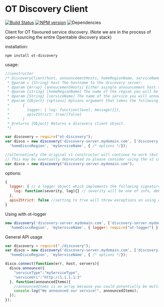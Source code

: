 # OT Discovery Client
[![Build Status](https://travis-ci.org/opentable/ot-discovery-nodejs.png?branch=master)](https://travis-ci.org/opentable/ot-discovery-nodejs) [![NPM version](https://badge.fury.io/js/ot-discovery.png)](http://badge.fury.io/js/ot-discovery) ![Dependencies](https://david-dm.org/opentable/ot-discovery-nodejs.png)

Client for OT flavoured service discovery. (Note we are in the process of open-sourcing the entire Opentable discovery stack)

installation:

```
npm install ot-discovery
```

usage:


``` javascript
//constructor 
/* DiscoveryClient(host, announcementHosts, homeRegionName, serviceName, options) 
 * @param = {String} host The hostname to the discovery server.
 * @param {Array} [annoucementHosts] Either asingle announcement host string or an array of announcement host names (for announcing in multiple disco regions).  If not provided will use host. 
 * @param {string} [homeRegionName] The name of the region you will be hosted in.
 * @param {String} [serviceName] The name of the service you will announce as.
 * @param {Object} [options] Options argument that takes the following:
 *      {
 *        logger: { log: function(level, message){}},
 *        apiv2Strict: true/[false]
 *      }
 * @returns {Object} Returns a discovery client object.
 */

var discovery = require("ot-discovery");
var disco = new discovery('discovery-server.mydomain.com', ['discovery-server.mydomain.com', 'discovery-server.otherdomain.com'],
  'homeDiscoRegion', 'myServiceName', { /* options */});

//alternatively the original v1 constructor will continue to work (but will not utilize apiv2 features, mostly multi region announce)
// This may be eventually deprecated so please consider using the v2 constructor arguments instead.
var disco = new discovery("discovery-server.mydomain.com");

```

options:

``` javascript
{
  logger: { // a logger object which implements the following signature
    log: function(severity, log){} // severity will be one of info, debug, error
  },
  apiv2Strict: false //setting to true will throw exceptions on using old apiv1 constructor params
}
```

Using with ot-logger

``` javascript
new discovery('discovery-server.mydomain.com', ['discovery-server.mydomain.com', 'discovery-server.otherdomain.com'],
  'homeDiscoRegion', 'myServiceName', { logger: require("ot-logger") });
```

General API usage

``` javascript 
var discovery = require("./discovery");
var disco = new discovery('discovery-server.mydomain.com', ['discovery-server.mydomain.com', 'discovery-server.otherdomain.com'],
  'homeDiscoRegion', 'myServiceName', { /* options */});

disco.connect(function(err, host, servers){
  disco.announce({
    "serviceType":"myServiceType",
    "serviceUri":"http://1.1.1.1:3"
  }, function(announcedItems){
    //announcedItems is an array because you could potentially be multi-region announcing (thus getting back more than one result)
    console.log("We announced our service!", announcedItems);
  }); 
});

```
